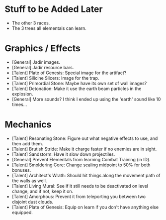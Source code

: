 Stuff to be Added Later
=======================
- The other 3 races.
- The 3 trees all elementals can learn.

Graphics / Effects
==================
- [General] Jadir images.
- [General] Jadir resource bars.
- [Talent] Plate of Genesis: Special image for the artifact?
- [Talent] Silicine Slicers: Image for the trap.
- [Talent] Primordial Stone: Maybe have its own set of wall images?
- [Talent] Detonation: Make it use the earth beam particles in the explosion.
- [General] More sounds? I think I ended up using the 'earth' sound like 10 times...

Mechanics
=========
- [Talent] Resonating Stone: Figure out what negative effects to use, and then add them.
- [Talent] Brutish Stride: Make it charge faster if no enemies are in sight.
- [Talent] Sandstorm: Have it slow down projectiles.
- [General] Prevent Elementals from learning Combat Training (in ID).
- [Talent] Smoldering Core: Change scaling midpoint to 50% for both bonuses.
- [Talent] Architect's Wrath: Should hit things along the movement path of the walls as well.
- [Talent] Living Mural: See if it still needs to be deactivated on level change, and if not, keep it on.
- [Talent] Amorphous: Prevent it from teleporting you between two disjoint dust clouds.
- [Talent] Plate of Genesis: Equip on learn if you don't have anything else equipped.
